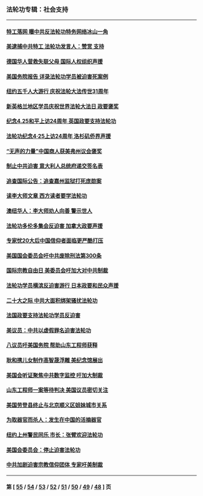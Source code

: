 ### 法轮功专辑：社会支持
---
#### [特工落网 曝中共反法轮功特务网络冰山一角](../../pages/nf4386/n14006412.md?06190430) 
#### [美逮捕中共特工 法轮功发言人：赞赏 支持](../../pages/nf4386/n14005107.md?06190430) 
#### [德国华人营救失联父母 国际人权组织声援](../../pages/nf4386/n14002019.md?06190430) 
#### [美国务院报告 详录法轮功学员被迫害死案例](../../pages/nf4386/n13997752.md?06190430) 
#### [纽约五千人大游行 庆祝法轮大法传世31周年](../../pages/nf4386/n13995110.md?06190430) 
#### [新英格兰地区学员庆祝世界法轮大法日 政要褒奖](../../pages/nf4386/n13990800.md?06190430) 
#### [纪念4.25和平上访24周年 英国政要支持法轮功](../../pages/nf4386/n13984057.md?06190430) 
#### [法轮功纪念4·25上访24周年 洛杉矶侨界声援](../../pages/nf4386/n13978796.md?06190430) 
#### [“无声的力量”中国商人获美弗州议会褒奖](../../pages/nf4386/n13941208.md?06190430) 
#### [制止中共迫害 意大利人总统府递交签名表](../../pages/nf4386/n13933726.md?06190430) 
#### [追查国际公告：追查嘉州监狱打死庞勋案](../../pages/nf4386/n13933461.md?06190430) 
#### [读李大师文章 西方读者要学法轮功](../../pages/nf4386/n13925142.md?06190430) 
#### [澳纽华人：李大师劝人向善 警示世人](../../pages/nf4386/n13924146.md?06190430) 
#### [法轮功多伦多集会反迫害 加拿大政要声援](../../pages/nf4386/n13881303.md?06190430) 
#### [专家忧20大后中国信仰者面临更严酷打压](../../pages/nf4386/n13874993.md?06190430) 
#### [美国国会委员会吁中共废除刑法第300条](../../pages/nf4386/n13868121.md?06190430) 
#### [国际宗教自由日 美委员会吁加大对中共制裁](../../pages/nf4386/n13855021.md?06190430) 
#### [法轮功学员横滨反迫害游行 日本政要和民众声援](../../pages/nf4386/n13847132.md?06190430) 
#### [二十大之际 中共大面积绑架骚扰法轮功](../../pages/nf4386/n13846381.md?06190430) 
#### [法国政要支持法轮功学员反迫害](../../pages/nf4386/n13841970.md?06190430) 
#### [美议员：中共以虚假罪名迫害法轮功](../../pages/nf4386/n13841083.md?06190430) 
#### [八议员吁美国务院 帮助山东工程师获释](../../pages/nf4386/n13836379.md?06190430) 
#### [耿和携儿女制作高智晟浮雕 美纪念馆展出](../../pages/nf4386/n13829624.md?06190430) 
#### [美国会听证聚焦中共数字监控 吁加大制裁](../../pages/nf4386/n13825083.md?06190430) 
#### [山东工程师一案等待判决 美国议员密切关注](../../pages/nf4386/n13815065.md?06190430) 
#### [美国劳登县终止与北京顺义区姐妹城市关系](../../pages/nf4386/n13811030.md?06190430) 
#### [为取器官而杀人：发生在中国的活摘器官](../../pages/nf4386/n13794731.md?06190430) 
#### [纽约上州警民同乐 市长：张臂欢迎法轮功](../../pages/nf4386/n13794375.md?06190430) 
#### [美国会委员会：停止迫害法轮功](../../pages/nf4386/n13788164.md?06190430) 
#### [中共加剧迫害宗教信仰团体 专家吁美制裁](../../pages/nf4386/n13780252.md?06190430) 

---
#### 第 [ [55](./55.md?06190430) / [54](./54.md?06190430) / [53](./53.md?06190430) / [52](./52.md?06190430) / [51](./51.md?06190430) / [50](./50.md?06190430) / [49](./49.md?06190430) / [48](./48.md?06190430) ] 页
